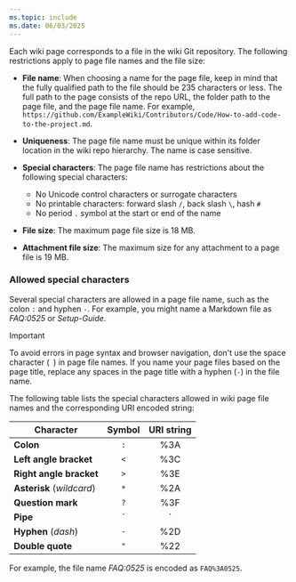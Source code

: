 ```yaml
---
ms.topic: include
ms.date: 06/03/2025
---
```


Each wiki page corresponds to a file in the wiki Git repository. The following restrictions apply to page file names and the file size:

- **File name**: When choosing a name for the page file, keep in mind that the fully qualified path to the file should be 235 characters or less. The full path to the page consists of the repo URL, the folder path to the page file, and the page file name. For example, `https://github.com/ExampleWiki/Contributors/Code/How-to-add-code-to-the-project.md`.
- **Uniqueness**: The page file name must be unique within its folder location in the wiki repo hierarchy. The name is case sensitive.
- **Special characters**: The page file name has restrictions about the following special characters:
   - No Unicode control characters or surrogate characters
   - No printable characters: forward slash `/`, back slash `\`, hash `#`
   - No period `.` symbol at the start or end of the name

- **File size**: The maximum page file size is 18 MB.
- **Attachment file size**: The maximum size for any attachment to a page file is 19 MB.

### Allowed special characters

Several special characters are allowed in a page file name, such as the colon `:` and hyphen `-`. For example, you might name a Markdown file as _FAQ:0525_ or _Setup-Guide_. 

> [!IMPORTANT]
> To avoid errors in page syntax and browser navigation, don't use the space character (` `) in page file names. If you name your page files based on the page title, replace any spaces in the page title with a hyphen (`-`) in the file name.

The following table lists the special characters allowed in wiki page file names and the corresponding URI encoded string:

| Character  | Symbol  | URI string      |
|------------|:-------:|:---------------:|
| **Colon**                 | `:`  | %3A |
| **Left angle bracket**    | `<`  | %3C |
| **Right angle bracket**   | `>`  | %3E |
| **Asterisk** (_wildcard_) | `*`  | %2A |
| **Question mark**         | `?`  | %3F |
| **Pipe**                  | `|`  | %7C |
| **Hyphen** (_dash_)       | `-`  | %2D |
| **Double quote**          | `"`  | %22 |

For example, the file name _FAQ:0525_ is encoded as `FAQ%3A0525`.